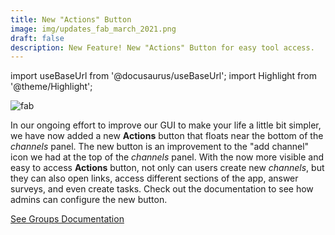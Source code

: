 ```yaml
---
title: New "Actions" Button
image: img/updates_fab_march_2021.png
draft: false
description: New Feature! New "Actions" Button for easy tool access.
---
```


import useBaseUrl from '@docusaurus/useBaseUrl'; 
import Highlight from '@theme/Highlight';


<div className="align-center">
<div className="card">
<div className="card__header">

</div>
<div className="card__image">
<img alt="fab" className="img_card item shadow--tl" src={useBaseUrl('img/updates_fab_march_2021.png')} />
<br/>
</div>
<div className="card__body">

In our ongoing effort to improve our GUI to make your life a little bit simpler, we have now added a new **Actions** button that floats near the bottom of the _channels_ panel. The new button is an improvement to the "add channel" icon we had at the top of the _channels_ panel. With the now more visible and easy to access **Actions** button, not only can users create new _channels_, but they can also open links, access different sections of the app, answer surveys, and even create tasks. Check out the documentation to see how admins can configure the new button.

</div>
<div className="card__footer text-center align-padding-center">

<a className="button button--info button--block" href="/docs/documentation/admin/admin_group#channel-creation-section">See Groups Documentation</a>
<br/>

</div>
</div>
</div>